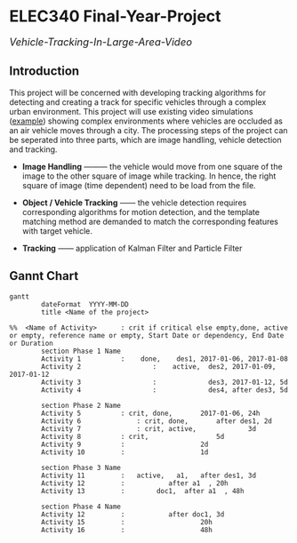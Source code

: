 # ELEC340 Final-Year-Project
<font size = 4> *Vehicle-Tracking-In-Large-Area-Video* </font>

## Introduction

This project will be concerned with developing tracking algorithms for detecting and creating a track for specific vehicles through a complex urban environment. This project will use existing video simulations ([example](https://stream.liv.ac.uk/zbj9sswg)) showing complex environments where vehicles are occluded as an air vehicle moves through a city. The processing steps of the project can be seperated into three parts, which are image handling, vehicle detection and tracking.

+ **Image Handling** ——— the vehicle would move from one square of the image to the other square of image while tracking. In hence, the right square of image (time dependent) need to be load from the file.

+ **Object / Vehicle Tracking** —— the vehicle detection requires corresponding algorithms for motion detection, and the template matching method are demanded to match the corresponding features with target vehicle.

+ **Tracking** —— application of Kalman Filter and Particle Filter




## Gannt Chart

~~~mermaid
gantt  
        dateFormat  YYYY-MM-DD
        title <Name of the project>

%%	<Name of Activity>		: crit if critical else empty,done, active or empty, reference name or empty, Start Date or dependency, End Date or Duration
        section Phase 1 Name
        Activity 1			:	 done,    des1, 2017-01-06, 2017-01-08
        Activity 2               	:	 active,  des2, 2017-01-09, 2017-01-12
        Activity 3               	:        	  des3, 2017-01-12, 5d
        Activity 4              	:         	  des4, after des3, 5d

        section Phase 2 Name
        Activity 5 			: crit, done,		2017-01-06, 24h
        Activity 6		        : crit, done, 		after des1, 2d
        Activity 7		        : crit, active, 		    3d
        Activity 8			: crit,			 	    5d
        Activity 9			:			 	    2d
        Activity 10			: 			 	    1d

        section Phase 3 Name
        Activity 11			: 	active,   a1,	after des1, 3d
        Activity 12			:			after a1  , 20h
        Activity 13			:		 doc1, 	after a1  , 48h

        section Phase 4 Name
        Activity 12			:			after doc1, 3d
        Activity 15			: 	  			    20h
        Activity 16			: 			   	    48h
~~~
<script>  
            mermaid.ganttConfig = {
                titleTopMargin:25,
                barHeight:20,
                barGap:4,
                topPadding:50,
                sidePadding:100,
                gridLineStartPadding:35,
                fontSize:11,
                numberSectionStyles:3,
                axisFormatter: [
                    // Within a day
                    ['%I:%M', function (d) {
                        return d.getHours();
                    }],
                    // Monday a week
                    ['w. %U', function (d) {
                        return d.getDay() == 1;
                    }],
                    // Day within a week (not monday)
                    ['%a %d', function (d) {
                        return d.getDay() &amp;&amp; d.getDate() != 1;
                    }],
                    // within a month
                    ['%b %d', function (d) {
                        return d.getDate() != 1;
                    }],
                    // Month
                    ['%m-%y', function (d) {
                        return d.getMonth();
                    }]
                ]
            };
</script>